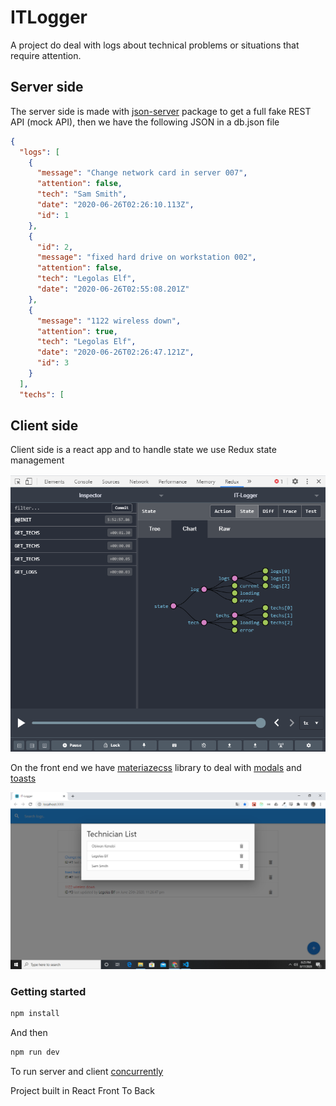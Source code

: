 # ITLogger

A project do deal with logs about technical problems or situations that require attention.

## Server side

The server side is made with [json-server](https://github.com/typicode/json-server) package to get a full fake REST API (mock API), then we have the following JSON in a db.json file

```json
{
  "logs": [
    {
      "message": "Change network card in server 007",
      "attention": false,
      "tech": "Sam Smith",
      "date": "2020-06-26T02:26:10.113Z",
      "id": 1
    },
    {
      "id": 2,
      "message": "fixed hard drive on workstation 002",
      "attention": false,
      "tech": "Legolas Elf",
      "date": "2020-06-26T02:55:08.201Z"
    },
    {
      "message": "1122 wireless down",
      "attention": true,
      "tech": "Legolas Elf",
      "date": "2020-06-26T02:26:47.121Z",
      "id": 3
    }
  ],
  "techs": [
```

## Client side

Client side is a react app and to handle state we use Redux state management

<img src="https://github.com/NietoCurcio/ITLogger-react-bradTraversy/blob/master/readme/image3.png?raw=true" width="550" alt="Redux">

On the front end we have [materiazecss](https://materializecss.com/) library to deal with [modals](https://materializecss.com/modals.html) and [toasts](https://materializecss.com/toasts.html)

<p align="center">
  <img src="https://github.com/NietoCurcio/ITLogger-react-bradTraversy/blob/master/readme/image4.png?raw=true" width="770" alt="ITLogger">
</p>

### Getting started

```sh
npm install
```
And then
```sh
npm run dev
```
To run server and client [concurrently](https://github.com/kimmobrunfeldt/concurrently)

Project built in React Front To Back
